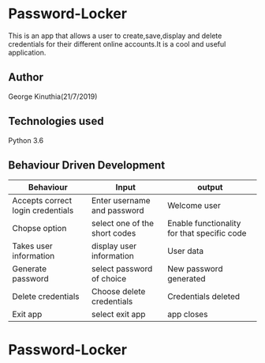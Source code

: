 # Password-Locker
This is an app that allows a user to create,save,display and delete credentials for their different online accounts.It is a cool and useful application.

## Author

George Kinuthia(21/7/2019)

## Technologies used

Python 3.6

## Behaviour Driven Development

| Behaviour | Input | output |
| --------- | ----- | ------ |
| Accepts correct login credentials          | Enter username and password      |Welcome user        |
| Chopse option          |  select one of the short codes     |   Enable functionality for that specific code     |
| Takes user information         |  display user information    |   User data     |
| Generate password       |  select password of choice     |   New password generated    |
|   Delete credentials      |Choose delete credentials     |     Credentials deleted   |
|   Exit app     |select exit app   |   app closes     |



# Password-Locker
